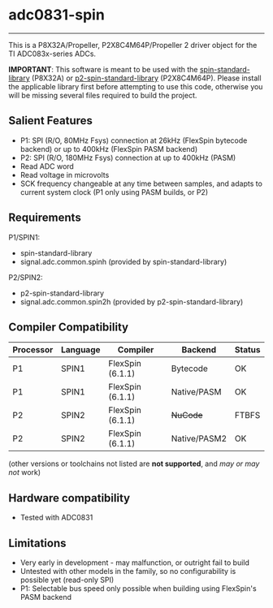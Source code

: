 # adc0831-spin 
--------------

This is a P8X32A/Propeller, P2X8C4M64P/Propeller 2 driver object for the TI ADC083x-series ADCs.

**IMPORTANT**: This software is meant to be used with the [spin-standard-library](https://github.com/avsa242/spin-standard-library) (P8X32A) or [p2-spin-standard-library](https://github.com/avsa242/p2-spin-standard-library) (P2X8C4M64P). Please install the applicable library first before attempting to use this code, otherwise you will be missing several files required to build the project.


## Salient Features

* P1: SPI (R/O, 80MHz Fsys) connection at 26kHz (FlexSpin bytecode backend) or up to 400kHz (FlexSpin PASM backend)
* P2: SPI (R/O, 180MHz Fsys) connection at up to 400kHz (PASM)
* Read ADC word
* Read voltage in microvolts
* SCK frequency changeable at any time between samples, and adapts to current system clock (P1 only using PASM builds, or P2)

## Requirements

P1/SPIN1:
* spin-standard-library
* signal.adc.common.spinh (provided by spin-standard-library)

P2/SPIN2:
* p2-spin-standard-library
* signal.adc.common.spin2h (provided by p2-spin-standard-library)


## Compiler Compatibility

| Processor | Language | Compiler               | Backend      | Status                |
|-----------|----------|------------------------|--------------|-----------------------|
| P1	    | SPIN1    | FlexSpin (6.1.1)	| Bytecode     | OK                    |
| P1	    | SPIN1    | FlexSpin (6.1.1)       | Native/PASM  | OK                    |
| P2	    | SPIN2    | FlexSpin (6.1.1)       | ~~NuCode~~   | FTBFS                 |
| P2        | SPIN2    | FlexSpin (6.1.1)       | Native/PASM2 | OK                    |

(other versions or toolchains not listed are __not supported__, and _may or may not_ work)


## Hardware compatibility

* Tested with ADC0831


## Limitations

* Very early in development - may malfunction, or outright fail to build
* Untested with other models in the family, so no configurability is possible yet (read-only SPI)
* P1: Selectable bus speed only possible when building using FlexSpin's PASM backend

